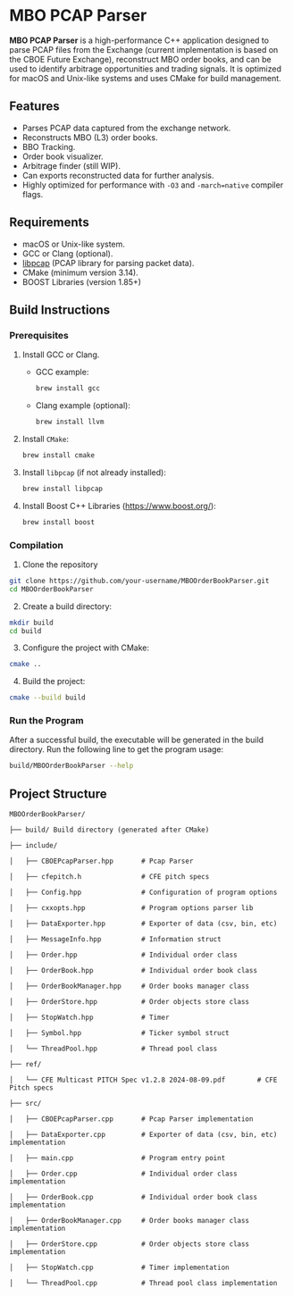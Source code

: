 # MBO PCAP Parser

**MBO PCAP Parser** is a high-performance C++ application designed to parse PCAP files from the Exchange (current implementation is based on the CBOE Future Exchange), reconstruct MBO order books, and can be used to identify arbitrage opportunities and trading signals. It is optimized for macOS and Unix-like systems and uses CMake for build management.

## Features
- Parses PCAP data captured from the exchange network.
- Reconstructs MBO (L3) order books.
- BBO Tracking.
- Order book visualizer.
- Arbitrage finder (still WIP).
- Can exports reconstructed data for further analysis.
- Highly optimized for performance with `-O3` and `-march=native` compiler flags.

## Requirements
- macOS or Unix-like system.
- GCC or Clang (optional).
- [libpcap](https://www.tcpdump.org/) (PCAP library for parsing packet data).
- CMake (minimum version 3.14).
- BOOST Libraries (version 1.85+)

## Build Instructions

### Prerequisites
1. Install GCC or Clang.
   - GCC example:
     ```zsh
     brew install gcc
     ```
   - Clang example (optional):
     ```zsh
     brew install llvm
     ```
    
2. Install `CMake`:
   ```zsh
   brew install cmake
   ```

3. Install `libpcap` (if not already installed):
   ```zsh
   brew install libpcap
   ```
4. Install Boost C++ Libraries (https://www.boost.org/):
   ```zsh
   brew install boost
   ```

### Compilation
1. Clone the repository
  ```zsh
  git clone https://github.com/your-username/MBOOrderBookParser.git
  cd MBOOrderBookParser
  ```
2. Create a build directory:
  ```zsh
  mkdir build
  cd build
  ```
3. Configure the project with CMake:
  ```zsh
  cmake ..
  ```
4. Build the project:
  ```zsh
  cmake --build build
  ```

### Run the Program
After a successful build, the executable will be generated in the build directory. Run the following line to get the program usage:
  ```zsh
  build/MBOOrderBookParser --help
  ```

## Project Structure

```
MBOOrderBookParser/

├── build/ Build directory (generated after CMake)

├── include/

│   ├── CBOEPcapParser.hpp       # Pcap Parser 

│   ├── cfepitch.h               # CFE pitch specs

│   ├── Config.hpp               # Configuration of program options

│   ├── cxxopts.hpp              # Program options parser lib

│   ├── DataExporter.hpp         # Exporter of data (csv, bin, etc)

│   ├── MessageInfo.hpp          # Information struct

│   ├── Order.hpp                # Individual order class 

│   ├── OrderBook.hpp            # Individual order book class 

│   ├── OrderBookManager.hpp     # Order books manager class

│   ├── OrderStore.hpp           # Order objects store class

│   ├── StopWatch.hpp            # Timer

│   ├── Symbol.hpp               # Ticker symbol struct

│   └── ThreadPool.hpp           # Thread pool class

├── ref/ 

│   └── CFE Multicast PITCH Spec v1.2.8 2024-08-09.pdf        # CFE Pitch specs 

├── src/

│   ├── CBOEPcapParser.cpp       # Pcap Parser implementation

│   ├── DataExporter.cpp         # Exporter of data (csv, bin, etc) implementation

│   ├── main.cpp                 # Program entry point

│   ├── Order.cpp                # Individual order class implementation

│   ├── OrderBook.cpp            # Individual order book class implementation

│   ├── OrderBookManager.cpp     # Order books manager class implementation

│   ├── OrderStore.cpp           # Order objects store class implementation

│   ├── StopWatch.cpp            # Timer implementation

│   └── ThreadPool.cpp           # Thread pool class implementation
```
   

